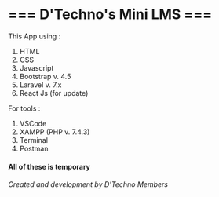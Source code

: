 # === D'Techno's Mini LMS ===

This App using :
1. HTML
2. CSS
3. Javascript
4. Bootstrap v. 4.5
5. Laravel v. 7.x
6. React Js (for update)

For tools :
1. VSCode
2. XAMPP (PHP v. 7.4.3)
3. Terminal
4. Postman

#### All of these is temporary

###### Created and development by D'Techno Members
